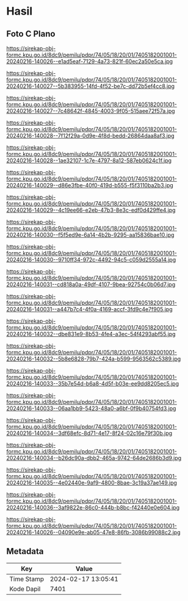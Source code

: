 # Hasil

## Foto C Plano

https://sirekap-obj-formc.kpu.go.id/8dc9/pemilu/pdpr/74/05/18/20/01/7405182001001-20240216-140026--e1ad5eaf-7129-4a73-821f-60ec2a50e5ca.jpg

https://sirekap-obj-formc.kpu.go.id/8dc9/pemilu/pdpr/74/05/18/20/01/7405182001001-20240216-140027--5b383955-14fd-4f52-be7c-dd72b5ef4cc8.jpg

https://sirekap-obj-formc.kpu.go.id/8dc9/pemilu/pdpr/74/05/18/20/01/7405182001001-20240216-140027--7c48642f-4845-4003-9f05-515aee72f57a.jpg

https://sirekap-obj-formc.kpu.go.id/8dc9/pemilu/pdpr/74/05/18/20/01/7405182001001-20240216-140028--7f12f29a-0d9e-4f8d-bedd-26864daa8af3.jpg

https://sirekap-obj-formc.kpu.go.id/8dc9/pemilu/pdpr/74/05/18/20/01/7405182001001-20240216-140028--1ae32107-1c7e-4797-8a12-587eb0624c1f.jpg

https://sirekap-obj-formc.kpu.go.id/8dc9/pemilu/pdpr/74/05/18/20/01/7405182001001-20240216-140029--d86e3fbe-40f0-419d-b555-f5f3110ba2b3.jpg

https://sirekap-obj-formc.kpu.go.id/8dc9/pemilu/pdpr/74/05/18/20/01/7405182001001-20240216-140029--4c19ee66-e2eb-47b3-8e3c-edf0d429ffe4.jpg

https://sirekap-obj-formc.kpu.go.id/8dc9/pemilu/pdpr/74/05/18/20/01/7405182001001-20240216-140030--f5f5ed9e-6a14-4b2b-9295-aa15836bae10.jpg

https://sirekap-obj-formc.kpu.go.id/8dc9/pemilu/pdpr/74/05/18/20/01/7405182001001-20240216-140030--9710ff34-972c-4492-94c5-c059d2555a14.jpg

https://sirekap-obj-formc.kpu.go.id/8dc9/pemilu/pdpr/74/05/18/20/01/7405182001001-20240216-140031--cd818a0a-49df-4107-9bea-92754c0b06d7.jpg

https://sirekap-obj-formc.kpu.go.id/8dc9/pemilu/pdpr/74/05/18/20/01/7405182001001-20240216-140031--a447b7c4-4f0a-4169-accf-3fd9c4e7f905.jpg

https://sirekap-obj-formc.kpu.go.id/8dc9/pemilu/pdpr/74/05/18/20/01/7405182001001-20240216-140032--dbe831e9-8b53-4fe4-a3ec-54f4293abf55.jpg

https://sirekap-obj-formc.kpu.go.id/8dc9/pemilu/pdpr/74/05/18/20/01/7405182001001-20240216-140032--5b8e6828-79b7-424a-b599-9563562c5389.jpg

https://sirekap-obj-formc.kpu.go.id/8dc9/pemilu/pdpr/74/05/18/20/01/7405182001001-20240216-140033--35b7e54d-b6a8-4d5f-b03e-ee9dd8205ec5.jpg

https://sirekap-obj-formc.kpu.go.id/8dc9/pemilu/pdpr/74/05/18/20/01/7405182001001-20240216-140033--06aa1bb9-5423-48a0-a6bf-0f9b40754fd3.jpg

https://sirekap-obj-formc.kpu.go.id/8dc9/pemilu/pdpr/74/05/18/20/01/7405182001001-20240216-140034--3df68efc-8d71-4e17-8f24-02c16e79f30b.jpg

https://sirekap-obj-formc.kpu.go.id/8dc9/pemilu/pdpr/74/05/18/20/01/7405182001001-20240216-140034--b26dc90a-dbb2-465a-9742-64de2686b3d9.jpg

https://sirekap-obj-formc.kpu.go.id/8dc9/pemilu/pdpr/74/05/18/20/01/7405182001001-20240216-140035--4e02440e-9af9-4800-8bae-3c19a37ae149.jpg

https://sirekap-obj-formc.kpu.go.id/8dc9/pemilu/pdpr/74/05/18/20/01/7405182001001-20240216-140036--3af9822e-86c0-444b-b8bc-f42440e0e604.jpg

https://sirekap-obj-formc.kpu.go.id/8dc9/pemilu/pdpr/74/05/18/20/01/7405182001001-20240216-140026--04090e9e-ab05-47e8-86fb-3086b99088c2.jpg


## Metadata

| Key        | Value               |
| ---------- | ------------------- |
| Time Stamp | 2024-02-17 13:05:41 |
| Kode Dapil | 7401                |



